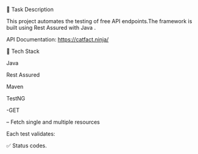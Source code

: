 📌 Task Description

This project automates the testing of free API endpoints.The framework is built using Rest Assured with   Java .

API Documentation: https://catfact.ninja/

🧰 Tech Stack



Java



Rest Assured



Maven


TestNG

-GET 

– Fetch single and multiple resources

Each test validates:

✅ Status codes.
